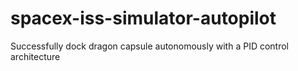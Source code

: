 # spacex-iss-simulator-autopilot
Successfully dock dragon capsule autonomously with a PID control architecture
